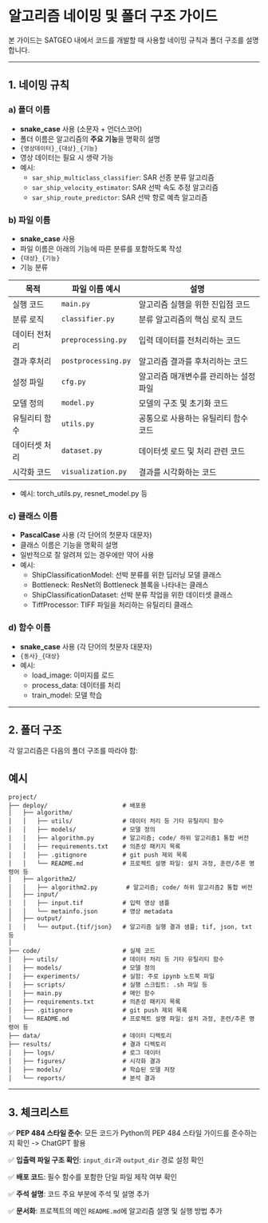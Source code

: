 # **알고리즘 네이밍 및 폴더 구조 가이드**

본 가이드는 SATGEO 내에서 코드를 개발할 때 사용할 네이밍 규칙과 폴더 구조를 설명합니다.

---

## **1. 네이밍 규칙**

### **a) 폴더 이름**
- **snake_case** 사용 (소문자 + 언더스코어)
- 폴더 이름은 알고리즘의 **주요 기능**을 명확히 설명
- ```{영상데이터}_{대상}_{기능}```
- 영상 데이터는 필요 시 생략 가능 
- 예시:
  - `sar_ship_multiclass_classifier`: SAR 선종 분류 알고리즘
  - `sar_ship_velocity_estimator`: SAR 선박 속도 추정 알고리즘
  - `sar_ship_route_predictor`: SAR 선박 항로 예측 알고리즘

### **b) 파일 이름**
- **snake_case** 사용
- 파일 이름은 아래의 기능에 따른 분류를 포함하도록 작성
- ```{대상}_{기능}```
- 기능 분류

| **목적**              | **파일 이름 예시**          | **설명**                                     |
|-----------------------|----------------------------|---------------------------------------------|
| 실행 코드             | `main.py`                 | 알고리즘 실행을 위한 진입점 코드             |
| 분류 로직             | `classifier.py`           | 분류 알고리즘의 핵심 로직 코드               |
| 데이터 전처리         | `preprocessing.py`        | 입력 데이터를 전처리하는 코드                |
| 결과 후처리           | `postprocessing.py`       | 알고리즘 결과를 후처리하는 코드              |
| 설정 파일             | `cfg.py`                  | 알고리즘 매개변수를 관리하는 설정 파일        |
| 모델 정의             | `model.py`                | 모델의 구조 및 초기화 코드                   |
| 유틸리티 함수         | `utils.py`                | 공통으로 사용하는 유틸리티 함수 코드         |
| 데이터셋 처리         | `dataset.py`              | 데이터셋 로드 및 처리 관련 코드              |
| 시각화 코드           | `visualization.py`        | 결과를 시각화하는 코드                       |

- 예시: torch_utils.py, resnet_model.py 등

### **c) 클래스 이름**
- **PascalCase** 사용 (각 단어의 첫문자 대문자)
- 클래스 이름은 기능을 명확히 설명
- 일반적으로 잘 알려져 있는 경우에만 약어 사용
- 예시:
  - ShipClassificationModel: 선박 분류를 위한 딥러닝 모델 클래스
  - Bottleneck: ResNet의 Bottleneck 블록을 나타내는 클래스
  - ShipClassificationDataset: 선박 분류 작업을 위한 데이터셋 클래스
  - TiffProcessor: TIFF 파일을 처리하는 유틸리티 클래스
 

### **d) 함수 이름**
- **snake_case** 사용 (각 단어의 첫문자 대문자)
- ```{동사}_{대상}```
- 예시:
  - load_image: 이미지를 로드
  - process_data: 데이터를 처리
  - train_model: 모델 학습
---

## **2. 폴더 구조**
각 알고리즘은 다음의 폴더 구조를 따라야 함: 
## 예시
```plaintext
project/
├── deploy/                     # 배포용
│   ├── algorithm/
│   │   ├── utils/              # 데이터 처리 등 기타 유틸리티 함수
│   │   ├── models/             # 모델 정의  
│   │   ├── algorithm.py        # 알고리즘; code/ 하위 알고리즘1 통합 버전
│   │   ├── requirements.txt    # 의존성 패키지 목록
│   │   ├── .gitignore          # git push 제외 목록
│   │   └── README.md           # 프로젝트 설명 파일: 설치 과정, 훈련/추론 명령어 등
│   ├── algorithm2/
│   │   ├── algorithm2.py        # 알고리즘; code/ 하위 알고리즘2 통합 버전
│   ├── input/
│   │   ├── input.tif           # 입력 영상 샘플
│   │   └── metainfo.json       # 영상 metadata   
│   ├── output/
│   │   └── output.{tif/json}   # 알고리즘 실행 결과 샘플; tif, json, txt 등 
│
├── code/                       # 실제 코드
│   ├── utils/                  # 데이터 처리 등 기타 유틸리티 함수
│   ├── models/                 # 모델 정의
│   ├── experiments/            # 실험: 주로 ipynb 노트북 파일
│   ├── scripts/                # 실행 스크립트: .sh 파일 등
│   ├── main.py                 # 메인 함수
│   ├── requirements.txt        # 의존성 패키지 목록
│   ├── .gitignore              # git push 제외 목록
│   └── README.md               # 프로젝트 설명 파일: 설치 과정, 훈련/추론 명령어 등
├── data/                       # 데이터 디렉토리
├── results/                    # 결과 디렉토리
│   ├── logs/                   # 로그 데이터
│   ├── figures/                # 시각화 결과
│   ├── models/                 # 학습된 모델 저장
│   └── reports/                # 분석 결과
```

---
## **3. 체크리스트**
✅ **PEP 484 스타일 준수**: 모든 코드가 Python의 PEP 484 스타일 가이드를 준수하는지 확인 -> ChatGPT 활용

✅ **입출력 파일 구조 확인**: `input_dir`과 `output_dir` 경로 설정 확인

✅ **배포 코드**: 필수 함수를 포함한 단일 파일 제작 여부 확인

✅ **주석 설명**: 코드 주요 부분에 주석 및 설명 추가

✅ **문서화**: 프로젝트의 메인 `README.md`에 알고리즘 설명 및 실행 방법 추가
